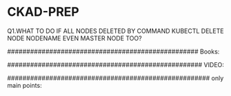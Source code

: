 # CKAD-PREP
Q1.WHAT TO DO IF ALL NODES DELETED BY COMMAND KUBECTL DELETE NODE NODENAME EVEN MASTER NODE TOO?



##################################################
Books:

###################################################
VIDEO:



#####################################################
only main points:
